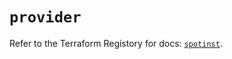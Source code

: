 # `provider`

Refer to the Terraform Registory for docs: [`spotinst`](https://registry.terraform.io/providers/spotinst/spotinst/1.156.0/docs).
